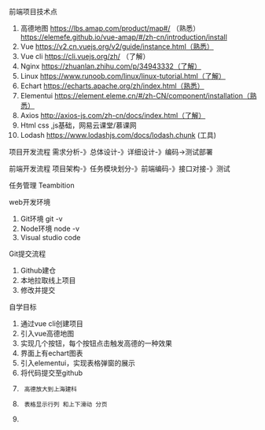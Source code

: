 前端项目技术点
1.	高德地图 https://lbs.amap.com/product/map#/ （熟悉）
        https://elemefe.github.io/vue-amap/#/zh-cn/introduction/install
2.	Vue  https://v2.cn.vuejs.org/v2/guide/instance.html（熟悉）
3.	Vue cli https://cli.vuejs.org/zh/ （了解）
4.	Nginx https://zhuanlan.zhihu.com/p/34943332（了解）
5.	Linux https://www.runoob.com/linux/linux-tutorial.html（了解）
6.	Echart https://echarts.apache.org/zh/index.html（熟悉）
7.	Elementui https://element.eleme.cn/#/zh-CN/component/installation（熟悉）
8.	Axios http://axios-js.com/zh-cn/docs/index.html（了解）
9.	Html css ,js基础，网易云课堂/慕课网
10.	Lodash https://www.lodashjs.com/docs/lodash.chunk (工具)

项目开发流程
需求分析-》总体设计-》详细设计-》编码->测试部署

前端开发流程
项目架构-》任务模块划分-》前端编码-》接口对接-》测试

任务管理
Teambition

web开发环境
1.	Git环境 git -v
2.	Node环境 node -v
3.	Visual studio code


Git提交流程
1.	Github建仓
2.	本地拉取线上项目
3.	修改并提交 

自学目标
1.	通过vue cli创建项目
2.	引入vue高德地图
3.	实现几个按钮，每个按钮点击触发高德的一种效果
4.	界面上有echart图表
5.	引入elementui，实现表格弹窗的展示
6.	将代码提交至github
7.      高德放大到上海建科
8.      表格显示行列 和上下滑动 分页
9.